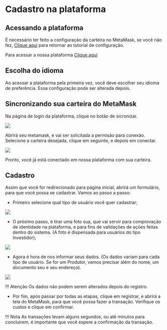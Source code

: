 # Cadastro na plataforma

## Acessando a plataforma

É necessário ter feito a configuração da carteira no MetaMask, se você não fez, <a href='https://sintrop.readthedocs.io/pt/latest/1.Como%20funciona%20o%20MetaMask/'>Clique aqui</a> para retornar ao tutorial de configuração. 

Para acessar a nossa plataforma <a href='https://v3-sintrop.netlify.app/' target='_blank'>Clique aqui</a>

## Escolha do idioma

Ao acessar a plataforma pela primeira vez, você deve escolher seu idioma de preferência. Essa configuração pode ser alterada depois.

## Sincronizando sua carteira do MetaMask

Na página de login da plataforma, clique no botão de sicronizar.

<img src='https://user-images.githubusercontent.com/79549809/217957387-281c15b3-e27b-45e6-bbec-83318fbbf9b2.png'/> 

Abrirá seu metamask, e vai ser solicitada a permisão para conexão. Selecione a carteira desejada, clique em seguinte, e depois em conectar.

<img src='https://ipfs.io/ipfs/QmayGJUwk83mfxK1jgioYd53V8CXBbwqBXBkUB6Wwp3XLB'/> 

Pronto, você já está conectado em nossa plataforma com sua carteira.

## Cadastro

Assim que você for redirecionado para página inicial, abrirá um formulário, para que você possa se cadastrar. Vamos ao passo a passo:  

- Primeiro selecione qual tipo de usuário você quer cadastrar; 
<img src='https://ipfs.io/ipfs/QmQ17Jph5R6osgfTcZ3psL3wUgGURpKF34iMS4yek2GmP8'/> 

- O próximo passo, é tirar uma foto sua, que vai servir para comprovação de identidade na plataforma, e para fins de validações de ações feitas dentro do sistema. (A foto é dispensada para usuários do tipo Investidor);  
<img src='https://ipfs.io/ipfs/QmYZqjc15Sapnejcf43LmNQ7QEHDNxvRrQsRU4zMApEPER'/> 

- Agora é hora de nos informar seus dados. (Os dados variam para cada tipo de usuário. Se for um Produtor, vamos precisar além do nome, um documento seu e seu endereço).
<img src='https://ipfs.io/ipfs/Qmen7tkCRevHPpBUUXnkmCjyH7gBWUXNo2UAW3YpaWokjW'/>

!!! Atenção
    Os dados não podem serem alterados depois do registro.

- Por fim, após passar por todas as etapas, clique em registrar, e abrirá a tela do MetaMask, para que você possa fazer a transação. Verifique os custos e clique em confirmar.

!!! Nota
    As transações levam alguns segundos, ou até minutos para concluirem, é importante que você espere a confirmação da transação.